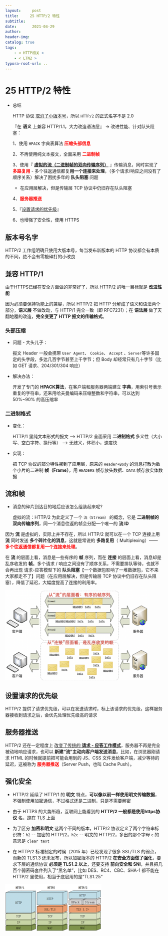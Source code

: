 ```yaml
---
layout:     post
title:     25 HTTP/2 特性
subtitle:  
date:       2021-04-29
author:     
header-img: 
catalog: true
tags:
    - < HTTP相关 >
    - < LTN2 >
typora-root-url: ..
---
```



# 25 HTTP/2 特性

- 总结

    HTTP 协议 <u>取消了小版本号</u>，所以 `HTTP/2` 的正式名字不是 2.0

    『在 **语义** 上兼容 HTTP/1.1，大力改造语法层』 -> 改进性能、针对队头阻塞：

    1、使用 `HPACK` 字典表算法 **<span style="color:red">压缩头部信息</span>**

    2、不再使用纯文本报文，全面采用 **<span style="color:red">二进制帧</span>**

    3、使用『 <u>**虚拟的流（二进制帧的双向传输序列）**</u> 』传输消息，同时实现了 **<span style="color:red">多路复用</span>** - 多个往返通信都复**用一个连接来处理**，（多个请求/响应之间没有了顺序关系）解决了困扰多年的 **队头阻塞** 问题

    - 在应用层解决，但是传输层 TCP 协议中仍旧存在队头阻塞

    4、**<span style="color:red">服务器推送</span>**

    5、『<u>设置请求的优先级</u>』
    
    6、也增强了安全性，使用 HTTPS

## 版本号名字
 HTTP/2 工作组明确只使用大版本号，每当发布新版本的 HTTP 协议都会有本质的不同，绝不会有零敲碎打的小改良

 ## 兼容 HTTP/1
由于HTTPS已经在安全方面做的非常好了，所以 HTTP/2 的唯一目标就是 **改进性能**

因为必须要保持功能上的兼容，所以 HTTP/2 把 HTTP 分解成了语义和语法两个部分，**语义层** 不做改动，与 HTTP/1 完全一致（即 RFC7231）；在 **语法层** 做了天翻地覆的改造，**完全变更了 HTTP 报文的传输格式**。

### 头部压缩
- 问题 - 大头儿子：

    报文 Header 一般会携带 `User Agent`、 `Cookie`、 `Accept` 、`Server`等许多固定的头字段，多达几百字节甚至上千字节；但 Body 却经常只有几十字节（比如 GET 请求、204/301/304 响应）

- 解决办法：

    开发了专门的 **HPACK算法**，在客户端和服务器两端建立 **字典**，用索引号表示重复的字符串，还釆用哈夫曼编码来压缩整数和字符串，可以达到 50%~90% 的高压缩率

### 二进制格式
- 变化：

    HTTP/1 里纯文本形式的报文 --> HTTP/2 全面采用 **二进制格式**
    多义性（大小写、空白字符、换行等） --> 无歧义，体积小，速度快

- 实现：

    把 TCP 协议的部分特性挪到了应用层，原来的 `Header+Body` 的消息打散为数个小片的二进制 **帧（Frame）**，用 `HEADERS` 帧存放头数据、`DATA` 帧存放实体数据


## 流和帧
- 消息的碎片到达目的地后应该怎么组装起来呢?

    虚拟的流：HTTP/2 为此定义了一个 `流（Stream）` 的概念，它是 **二进制帧的双向传输序列**，同一个消息往返的帧会分配一个唯一的 **流 ID**

因为 **流** 是虚拟的，实际上并不存在，所以 HTTP/2 就可以在一个 TCP 连接上用 **流** 同时发送 **多个碎片化的消息**，这就是常说的 **多路复用**（ Multiplexing）—— **<span style="color:red">多个往返通信都复用一个连接来处理</span>**。

在 **流** 的层面上看，消息是一些有序的 **帧** 序列，而在 **连接** 的层面上看，消息却是乱序收发的 **帧**。多个请求 / 响应之间没有了顺序关系，不需要排队等待，也就不会再出现 请求-应答模型下的 **队头阻塞**【一个数据包影响了一堆数据包，它不来大家都走不了】问题（在应用层解决，但是传输层 TCP 协议中仍旧存在队头阻塞），降低了延迟，大幅度提高了连接的利用率。

<img src="/../img/assets_2019/image-20210429140038297.png" alt="image-20210429140038297" style="zoom:45%;" />


## 设置请求的优先级
HTTP/2 提供了请求优先级，可以在发送请求时，标上该请求的优先级，这样服务器接收到请求之后，会优先处理优先级高的请求


## 服务器推送

HTTP/2 还在一定程度上 <u>改变了传统的 **请求 - 应答工作模式**</u>，服务器不再是完全被动地响应请求，也可以 **新建“流”主动向客户端发送消息**。比如，在浏览器刚请求 HTML 的时候就提前把可能会用到的 JS、CSS 文件发给客户端，减少等待的延迟，这被称为 **<span style="color:red">服务器推送</span>**（Server Push，也叫 Cache Push）。

## 强化安全
-   HTTP/2 延续了 HTTP/1 的 **明文** 特点，**可以像以前一样使用明文传输数据**，不强制使用加密通信，不过格式还是二进制，只是不需要解密

-   由于 HTTPS 的大势所趋，互联网上能看到的 **HTTP/2 一般都是使用https协议** 名，跑在 TLS 上面

-   为了区分 **加密和明文** 这两个不同的版本，HTTP/2 协议定义了两个字符串标识符：`h2` -- 加密的 HTTP/2，`h2c` -- 明文的 HTTP/2，多出的那个字母 `c` 的意思是 `clear text`

-   在 HTTP/2 标准制定的时候（2015 年）已经发现了很多 SSL/TLS 的弱点，而新的 TLS1.3 还未发布，所以加密版本的 HTTP/2 **在安全方面做了强化**，要求下层的通信协议 **必须是 TLS1.2 以上**，还要支持 **前向安全和 SNI**，并且把几百个弱密码套件列入了“黑名单”，比如 DES、RC4、CBC、SHA-1 都不能在 HTTP/2 里使用，相当于底层用的是“TLS1.25”

<img src="/../img/assets_2019/image-20210429140147039.png" alt="image-20210429140147039" style="zoom:30%;" />